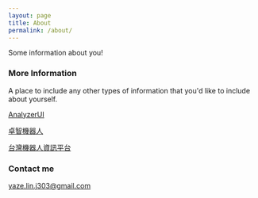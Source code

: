 ```yaml
---
layout: page
title: About
permalink: /about/
---
```


Some information about you!

### More Information

A place to include any other types of information that you'd like to include about yourself.

[AnalyzerUI](https://yazelin.github.io/AnalyzerUI/)

[卓智機器人](http://www.wtech.com.tw/)

[台灣機器人資訊平台](http://forum.wtech.com.tw/)

### Contact me

[yaze.lin.j303@gmail.com](mailto:yaze.lin.j303@gmail.com)
